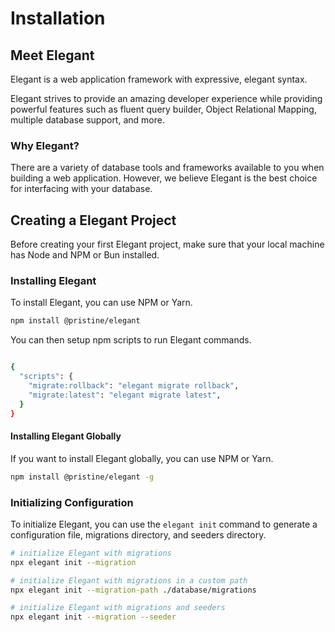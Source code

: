 # Installation
<show-structure for="chapter,procedure" depth="2"/>

## Meet Elegant
Elegant is a web application framework with expressive, elegant syntax.

Elegant strives to provide an amazing developer experience while providing powerful features such as fluent query builder,
Object Relational Mapping, multiple database support, and more.

### Why Elegant? 
There are a variety of database tools and frameworks available to you when building a web application. 
However, we believe Elegant is the best choice for interfacing with your database.

## Creating a Elegant Project
Before creating your first Elegant project, make sure that your local machine has Node and NPM or Bun installed. 

### Installing Elegant
To install Elegant, you can use NPM or Yarn.
```bash
npm install @pristine/elegant
```

You can then setup npm scripts to run Elegant commands.

```bash

{
  "scripts": {
    "migrate:rollback": "elegant migrate rollback",
    "migrate:latest": "elegant migrate latest",
  }
}
```

#### Installing Elegant Globally
If you want to install Elegant globally, you can use NPM or Yarn.

```bash
npm install @pristine/elegant -g
```

### Initializing Configuration
To initialize Elegant, you can use the `elegant init` command to generate a configuration file, 
migrations directory, and seeders directory.

```bash
# initialize Elegant with migrations
npx elegant init --migration

# initialize Elegant with migrations in a custom path
npx elegant init --migration-path ./database/migrations

# initialize Elegant with migrations and seeders
npx elegant init --migration --seeder
```

